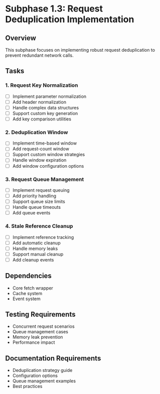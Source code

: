 # Subphase 1.3: Request Deduplication Implementation

## Overview
This subphase focuses on implementing robust request deduplication to prevent redundant network calls.

## Tasks

### 1. Request Key Normalization
- [ ] Implement parameter normalization
- [ ] Add header normalization
- [ ] Handle complex data structures
- [ ] Support custom key generation
- [ ] Add key comparison utilities

### 2. Deduplication Window
- [ ] Implement time-based window
- [ ] Add request-count window
- [ ] Support custom window strategies
- [ ] Handle window expiration
- [ ] Add window configuration options

### 3. Request Queue Management
- [ ] Implement request queuing
- [ ] Add priority handling
- [ ] Support queue size limits
- [ ] Handle queue timeouts
- [ ] Add queue events

### 4. Stale Reference Cleanup
- [ ] Implement reference tracking
- [ ] Add automatic cleanup
- [ ] Handle memory leaks
- [ ] Support manual cleanup
- [ ] Add cleanup events

## Dependencies
- Core fetch wrapper
- Cache system
- Event system

## Testing Requirements
- Concurrent request scenarios
- Queue management cases
- Memory leak prevention
- Performance impact

## Documentation Requirements
- Deduplication strategy guide
- Configuration options
- Queue management examples
- Best practices
